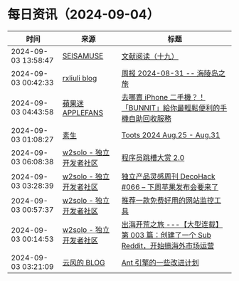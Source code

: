 ﻿# 每日资讯（2024-09-04）

|时间|来源|标题|
|---|---|---|
|2024-09-03 13:58:47|[SEISAMUSE](https://www.seis-jun.xyz/atom.xml)|[文献阅读（十九）](http://www.seis-jun.xyz/paper-reading-19)|
|2024-09-03 00:42:33|[rxliuli blog](https://blog.rxliuli.com/atom.xml)|[周报 2024-08-31 -- 海陵岛之旅](https://blog.rxliuli.com/p/118495bafcc9414a989d5f8b72e9d618/)|
|2024-09-03 04:43:58|[蘋果迷 APPLEFANS](https://applefans.today/feed/)|[去哪賣 iPhone 二手機？！「BUNNIT」給你最輕鬆便利的手機自助回收服務](https://applefans.today/2024-09-bunnit-used-iphone-price/)|
|2024-09-03 01:08:27|[素生](http://z.arlmy.me/atom.xml)|[Toots 2024 Aug.25 - Aug.31](http://z.arlmy.me/posts/MastodonArchives/2024/MastodonTootsArchives_20240831/)|
|2024-09-03 06:08:38|[w2solo - 独立开发者社区](https://w2solo.com/topics/feed)|[程序员跳槽大赏 2.0](https://w2solo.com/topics/4995)|
|2024-09-03 03:28:39|[w2solo - 独立开发者社区](https://w2solo.com/topics/feed)|[独立产品灵感周刊 DecoHack #066 – 下周苹果发布会要来了](https://w2solo.com/topics/4994)|
|2024-09-03 00:57:37|[w2solo - 独立开发者社区](https://w2solo.com/topics/feed)|[推荐一款免费好用的网站监控工具](https://w2solo.com/topics/4993)|
|2024-09-03 00:14:53|[w2solo - 独立开发者社区](https://w2solo.com/topics/feed)|[出海开荒之旅 ---【大型连载】第 003 篇：创建了一个 Sub Reddit，开始搞海外市场运营](https://w2solo.com/topics/4992)|
|2024-09-03 03:21:09|[云风的 BLOG](http://blog.codingnow.com/atom.xml)|[Ant 引擎的一些改进计划](https://blog.codingnow.com/2024/09/ant_plans.html)|
